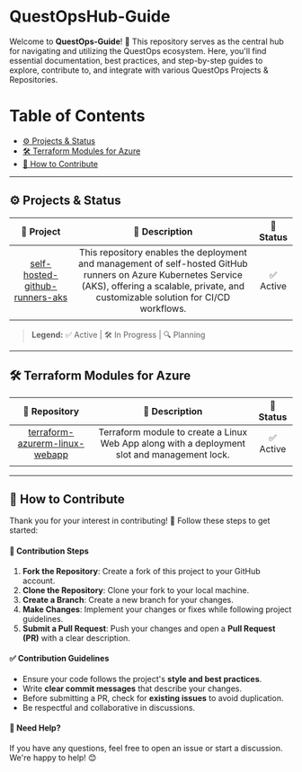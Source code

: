 # QuestOpsHub-Guide

Welcome to **QuestOps-Guide**! 🚀 This repository serves as the central hub for navigating and utilizing the QuestOps ecosystem. Here, you'll find essential documentation, best practices, and step-by-step guides to explore, contribute to, and integrate with various QuestOps Projects & Repositories.

# Table of Contents

- [⚙️ Projects & Status](#️projects-status)
- [🛠️ Terraform Modules for Azure](#️terraform-modules-for-azure)
- [🤝 How to Contribute](#how-to-contribute)

---
## ⚙️ Projects & Status

|                                         🔹 **Project**                                          |                                                                                         📜 **Description**                                                                                          | 🚀 **Status** |
|:-----------------------------------------------------------------------------------------------:|:---------------------------------------------------------------------------------------------------------------------------------------------------------------------------------------------------:|:-------------:|
| [self-hosted-github-runners-aks](https://github.com/QuestOpsHub/self-hosted-github-runners-aks) | This repository enables the deployment and management of self-hosted GitHub runners on Azure Kubernetes Service (AKS), offering a scalable, private, and customizable solution for CI/CD workflows. |   ✅ Active   |
|                                                                                                 |                                                                                                                                                                                                     |               |

> **Legend:** ✅ Active | 🛠️ In Progress | 🔍 Planning

--- 
## 🛠️ Terraform Modules for Azure

|                                        🔹 **Repository**                                        |                                      📜 **Description**                                      | 🚀 **Status** |
|:-----------------------------------------------------------------------------------------------:|:--------------------------------------------------------------------------------------------:|:-------------:|
| [terraform-azurerm-linux-webapp](https://github.com/QuestOpsHub/terraform-azurerm-linux-webapp) | Terraform module to create a Linux Web App along with a deployment slot and management lock. |   ✅ Active   |
|                                                                                                 |                                                                                              |               |

---
## 🤝 How to Contribute

Thank you for your interest in contributing! 🚀 Follow these steps to get started:

#### 📝 Contribution Steps

1. **Fork the Repository**: Create a fork of this project to your GitHub account.
2. **Clone the Repository**: Clone your fork to your local machine.
3. **Create a Branch**: Create a new branch for your changes.
4. **Make Changes**: Implement your changes or fixes while following project guidelines.
5. **Submit a Pull Request**: Push your changes and open a **Pull Request (PR)** with a clear description.

#### ✅ Contribution Guidelines

- Ensure your code follows the project's **style and best practices**.
- Write **clear commit messages** that describe your changes.
- Before submitting a PR, check for **existing issues** to avoid duplication.
- Be respectful and collaborative in discussions.

#### 📢 Need Help?

If you have any questions, feel free to open an issue or start a discussion. We're happy to help! 😊
